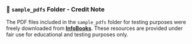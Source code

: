 ### 📂 `sample_pdfs` Folder - Credit Note

The PDF files included in the `sample_pdfs` folder for testing purposes were freely downloaded from **[InfoBooks](https://www.infobooks.org/free-pdf-books/short-stories/short-books/)**. These resources are provided under fair use for educational and testing purposes only.